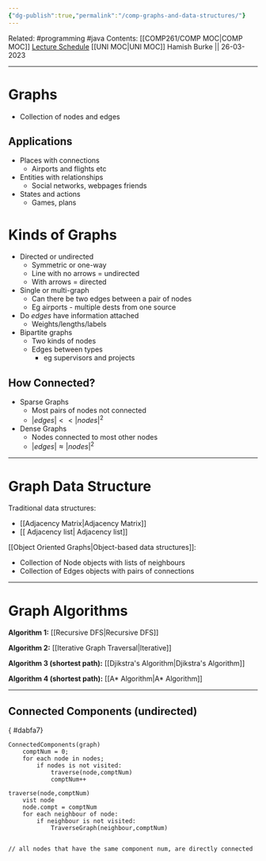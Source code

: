 ```yaml
---
{"dg-publish":true,"permalink":"/comp-graphs-and-data-structures/"}
---
```


Related: #programming #java 
Contents: [[COMP261/COMP MOC\|COMP MOC]]
[Lecture Schedule](https://ecs.wgtn.ac.nz/Courses/COMP261_2023T1/LectureSchedule)
[[UNI MOC\|UNI MOC]]
Hamish Burke || 26-03-2023
***

# Graphs

- Collection of nodes and edges

## Applications

- Places with connections
	- Airports and flights etc
- Entities with relationships
	- Social networks, webpages friends
- States and actions
	- Games, plans

# Kinds of Graphs

- Directed or undirected
	- Symmetric or one-way
	- Line with no arrows = undirected
	- With arrows = directed
- Single or multi-graph
	- Can there be two edges between a pair of nodes
	- Eg airports - multiple dests from one source
- Do *edges* have information attached
	- Weights/lengths/labels
- Bipartite graphs
	- Two kinds of nodes
	- Edges between types
		- eg supervisors and projects

## How Connected?

- Sparse Graphs
	- Most pairs of nodes not connected
	- $|edges|<<|nodes|^2$
- Dense Graphs
	- Nodes connected to most other nodes
	- $|edges| \approx |nodes|^2$


***

# Graph Data Structure

Traditional data structures:
- [[Adjacency Matrix\|Adjacency Matrix]]
- [[ Adjacency list\| Adjacency list]]

[[Object Oriented Graphs\|Object-based data structures]]:
- Collection of Node objects with lists of neighbours
- Collection of Edges objects with pairs of connections


***

# Graph Algorithms

**Algorithm 1:** [[Recursive DFS\|Recursive DFS]]

**Algorithm 2:** [[Iterative Graph Traversal\|Iterative]]

**Algorithm 3 (shortest path):** [[Djikstra's Algorithm\|Djikstra's Algorithm]]

**Algorithm 4 (shortest path):** [[A* Algorithm\|A* Algorithm]]


***

## Connected Components (undirected)
{ #dabfa7}


```
ConnectedComponents(graph)
	comptNum = 0;
	for each node in nodes;
		if nodes is not visited:
			traverse(node,comptNum)
			comptNum++

traverse(node,comptNum)
	vist node
	node.compt = comptNum
	for each neighbour of node:
		if neighbour is not visited:
			TraverseGraph(neighbour,comptNum)


// all nodes that have the same component num, are directly connected
```